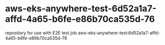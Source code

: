 # aws-eks-anywhere-test-6d52a1a7-affd-4a65-b6fe-e86b70ca535d-76
repository for use with E2E test job aws-eks-anywhere-test:6d52a1a7-affd-4a65-b6fe-e86b70ca535d-76
